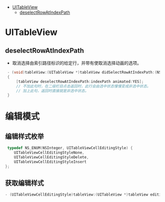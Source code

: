 <!-- TOC -->

- [UITableView](#uitableview)
  - [deselectRowAtIndexPath](#deselectrowatindexpath)

<!-- /TOC -->

# UITableView

## deselectRowAtIndexPath

* 取消选择由索引路径标识的给定行，并带有使取消选择动画的选项。

```c++
 - (void)tableView:(UITableView *)tableView didSelectRowAtIndexPath:(NSIndexPath *)indexPath
 {
     [tableView deselectRowAtIndexPath:indexPath animated:YES];
     // 不加此句时，在二级栏目点击返回时，此行会由选中状态慢慢变成非选中状态。
     // 加上此句，返回时直接就是非选中状态。
 }
```

# 编辑模式

## 编辑样式枚举

```c++
 typedef NS_ENUM(NSInteger, UITableViewCellEditingStyle) {
    UITableViewCellEditingStyleNone, 
    UITableViewCellEditingStyleDelete,
    UITableViewCellEditingStyleInsert
};
```

## 获取编辑样式

```c++
- (UITableViewCellEditingStyle)tableView:(UITableView *)tableView editingStyleForRowAtIndexPath:(NSIndexPath *)indexPath
```

##